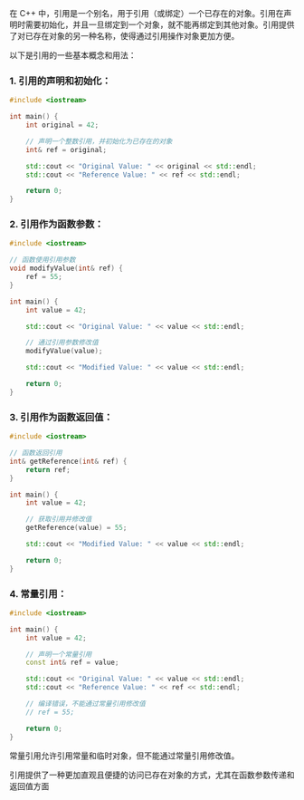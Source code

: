 
在 C++ 中，引用是一个别名，用于引用（或绑定）一个已存在的对象。引用在声明时需要初始化，并且一旦绑定到一个对象，就不能再绑定到其他对象。引用提供了对已存在对象的另一种名称，使得通过引用操作对象更加方便。

以下是引用的一些基本概念和用法：

### 1. 引用的声明和初始化：

```cpp
#include <iostream>

int main() {
    int original = 42;

    // 声明一个整数引用，并初始化为已存在的对象
    int& ref = original;

    std::cout << "Original Value: " << original << std::endl;
    std::cout << "Reference Value: " << ref << std::endl;

    return 0;
}
```

### 2. 引用作为函数参数：

```cpp
#include <iostream>

// 函数使用引用参数
void modifyValue(int& ref) {
    ref = 55;
}

int main() {
    int value = 42;

    std::cout << "Original Value: " << value << std::endl;

    // 通过引用参数修改值
    modifyValue(value);

    std::cout << "Modified Value: " << value << std::endl;

    return 0;
}
```

### 3. 引用作为函数返回值：

```cpp
#include <iostream>

// 函数返回引用
int& getReference(int& ref) {
    return ref;
}

int main() {
    int value = 42;

    // 获取引用并修改值
    getReference(value) = 55;

    std::cout << "Modified Value: " << value << std::endl;

    return 0;
}
```

### 4. 常量引用：

```cpp
#include <iostream>

int main() {
    int value = 42;

    // 声明一个常量引用
    const int& ref = value;

    std::cout << "Original Value: " << value << std::endl;
    std::cout << "Reference Value: " << ref << std::endl;

    // 编译错误，不能通过常量引用修改值
    // ref = 55;

    return 0;
}
```

常量引用允许引用常量和临时对象，但不能通过常量引用修改值。

引用提供了一种更加直观且便捷的访问已存在对象的方式，尤其在函数参数传递和返回值方面